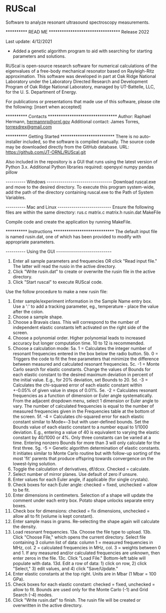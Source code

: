 # RUScal
Software to analyze resonant ultrasound spectroscopy measurements.

********** READ ME *********************************
Release 2022

Last update: 4/12/2021
+ Added a genetic algorithm program to aid with searching for starting parameters and solutions.

RUScal is open-source research software for numerical calculations of the eigenvalues of a free-body mechanical resonator
based on Rayleigh-Ritz approximation. This software was developed in part at Oak Ridge National Laboratory under 
the Laboratory Directed Research and Development Program of Oak Ridge National Laboratory, managed by UT-Battelle, 
LLC, for the U. S. Department of Energy.

For publications or presentations that made use of this software, please cite the following:
[insert when accepted]

********** Contacts ********************************
Author: Raphael Hermann, hermannrp@ornl.gov
Additional contact: James Torres, torresdrex@gmail.com 

********** Getting Started *************************
There is no auto-installer included, so the software is compiled manually. 
The source code may be downloaded directly from the GitHub database.
URL: https://github.com/JT-ORNL/RUScal.git

Also included in the repository is a GUI that runs using the latest version of Python 3.x.
Additional Python libraries required:
openpyxl
numpy
pandas
pillow

---------- Windows ---------------------------------
Download ruscal.exe and move to the desired directory. To execute this program system-wide, add the path of the
directory containing ruscal.exe to the Path of System Variables.

---------- Mac and Linux ---------------------------
Ensure the following files are within the same directory:
rus.c
matrix.c
matrix.h
rusin.dat
MakeFile

Compile code and create the application by running MakeFile.

********** Instructions ****************************
The default input file is named rusin.dat, one of which has been provided to modify with appropriate parameters.

---------- Using the GUI ----------------------------
1. Enter all sample parameters and frequencies OR click "Read input file." The latter will read the rusio in the
   active directory.
2. Click "Write rusin.dat" to create or overwrite the rusin file in the active directory.
3. Click "Start ruscal" to execute RUScal code.

Use the follow procedure to make a new rusin file:

1. Enter sample/experiment information in the Sample Name entry box. Use a ':' to add a tracking parameter, eg.,
   temperature - place the value after the colon.
2. Choose a sample shape.
3. Choose a Bravais class. This will correspond to the number of independent elastic constants left activated on 
   the right side of the screen.
4. Choose a polynomial order. Higher polynomial leads to increased accuracy but longer computation time. 10 to 12 is
   recommended.
5. Choose a calculation mode:
   5a. 1 = Calculates the integer number of resonant frequencies entered in the box below the radio button.
   5b. 0 = Triggers the code to fit the free parameters that minimize the difference between measured and calculated
           resonant frequencies.
   5c. -1 = Monte Carlo search for elastic constants. Change the values of Bounds for each elastic constant to the
            desired maximum deviation in percent of the initial value. E.g., for 20% deviation, set Bounds to 20.
   5d. -3 = Calculates the chi-squared error of each elastic constant within +-0.05% of given value in steps of 0.01%.
   5e. -2 = Calculates resonant frequencies as a function of dimension or Euler angle systematically. From the adjacent 
            dropdown menu, select 1 dimension or Euler angle to vary. The number of calculated frequencies is equal to 
            the number of measured frequencies given in the Frequencies table at the bottom of the screen. 
   5f. -4 = Calculates chi-squared error for each elastic constant similar to Mode=-3 but with user-defined bounds.
            Set the Bounds value of each elastic constant to a number equal to 1/1000 deviation. E.g., entering a 
            value of 40 is equivalent to varying the elastic constant by 40/1000 or 4%. Only three constants can be
            varied at a time. Entering nonzero Bounds for more than 3 will only calculate for the first three.
   5g. -5 = Genetic algorithm determination of elastic constants. It initiates similar to Monte Carlo routine but with 
            follow-up sorting of the most 'fit' parents that produce offspring towards convergence on the lowest-lying
            solution.
6. Toggle the calculation of derivatives, df/dcxx. Checked = calculate.
7. Select number of mirror planes. Use default of zero if unsure.
8. Enter values for each Euler angle, if applicable (for single crystals).
9. Check boxes for each Euler angle: checked = fixed, unchecked = allow to be fit.
10. Enter dimensions in centimeters. Selection of a shape will update the comment under each entry box. Potato shape 
    unlocks separate entry boxes.
11. Check box for dimensions: checked = fix dimensions, unchecked = allow all to fit (volume is kept constant).
12. Enter sample mass in grams. Re-selecting the shape again will calculate the density.
13. Load resonant frequencies. 
    13a. Choose the file type to upload.
    13b. Click "Choose File," which opens the current directory. Select file containing 3 column list of data:
         column 1 = measured frequencies in MHz, col. 2 = calculated frequencies in MHz, col. 3 = weights between 0 and 1.
         If any measured and/or calculated frequencies are unknown, then enter zeros in the file.
    13c. Click "Load File." Bottom-left table will populate with data. 
    13d. Edit a row of data: 1) click on row, 2) click "Select," 3) edit values, and 4) click "Save/Update."
14. Enter elastic constants at the top right. Units are in Mbar (1 Mbar = 100 GPa).
15. Check boxes for each elastic constant: checked = fixed, unchecked = allow to fit. 
    Bounds are used only for the Monte Carlo (-1) and Grid Search (-4) modes.
16. Click "Write rusin.dat" to finish. The rusin file will be created or overwritten in the active directory.


